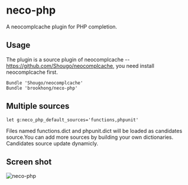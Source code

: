 neco-php
========

A neocomplcache plugin for PHP completion.

Usage
-----
The plugin is a source plugin of neocomplcache -- https://github.com/Shougo/neocomplcache, you need install neocomplcache first.


    Bundle 'Shougo/neocomplcache'
    Bundle 'brookhong/neco-php'

Multiple sources
--------------

    let g:neco_php_default_sources='functions,phpunit'

Files named functions.dict and phpunit.dict will be loaded as candidates source.You can add more sources by building your own dictionaries. Candidates source update dynamicly.

Screen shot
----------
![neco-php](http://sharing-from-brook.16002.n6.nabble.com/file/n4967529/neco-php.png)
